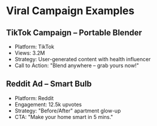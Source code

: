 # Viral Campaign Examples

## TikTok Campaign – Portable Blender
- Platform: TikTok
- Views: 3.2M
- Strategy: User-generated content with health influencer
- Call to Action: "Blend anywhere – grab yours now!"

## Reddit Ad – Smart Bulb
- Platform: Reddit
- Engagement: 12.5k upvotes
- Strategy: "Before/After" apartment glow-up
- CTA: "Make your home smart in 5 mins."